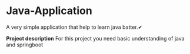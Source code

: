 # Java-Application
A very simple application that help to learn java batter.✔


**Project description**
For this project you need basic understanding of java and springboot




